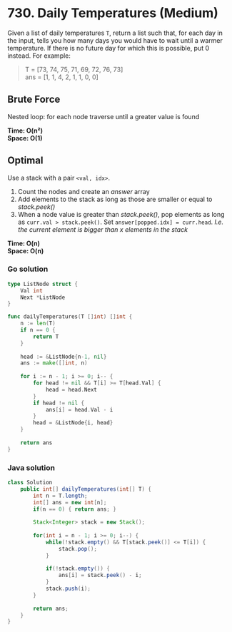 # 730. Daily Temperatures (Medium)
Given a list of daily temperatures `T`, return a list such that, for each day in the input, 
tells you how many days you would have to wait until a warmer temperature. If there is no future 
day for which this is possible, put 0 instead. For example: 
> T = [73, 74, 75, 71, 69, 72, 76, 73] <br>
> ans = [1, 1, 4, 2, 1, 1, 0, 0]

## Brute Force
Nested loop: for each node traverse until a greater value is found

**Time: O(n²) <br> Space: O(1)**

## Optimal
Use a stack with a pair `<val, idx>`. 
1. Count the nodes and create an *answer* array
2. Add elements to the stack as long as those are smaller or equal to *stack.peek()* 
3. When a node value is greater than *stack.peek()*, pop elements as long as 
  `curr.val > stack.peek()`. Set `answer[popped.idx] = curr.head`.
  *I.e. the current element is bigger than x elements in the stack*

**Time: O(n) <br> Space: O(n)**

### Go solution
```Go
type ListNode struct {
    Val int
    Next *ListNode
}

func dailyTemperatures(T []int) []int {
    n := len(T)
    if n == 0 {
        return T
    }
    
    head := &ListNode{n-1, nil}
    ans := make([]int, n)
    
    for i := n - 1; i >= 0; i-- {
        for head != nil && T[i] >= T[head.Val] {
            head = head.Next
        }
        if head != nil {
            ans[i] = head.Val - i
        }
        head = &ListNode{i, head}
    }
    
    return ans
}
```
### Java solution
```Java
class Solution
    public int[] dailyTemperatures(int[] T) {
        int n = T.length;
        int[] ans = new int[n];
        if(n == 0) { return ans; }
        
        Stack<Integer> stack = new Stack();
        
        for(int i = n - 1; i >= 0; i--) {
            while(!stack.empty() && T[stack.peek()] <= T[i]) {
                stack.pop();
            }
            
            if(!stack.empty()) {
                ans[i] = stack.peek() - i;
            }
            stack.push(i);
        }
        
        return ans;
    }
}
```